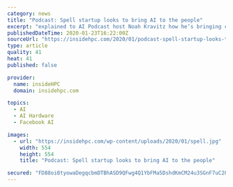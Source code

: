 ```yaml
---
category: news
title: "Podcast: Spell startup looks to bring AI to the people"
excerpt: "explained to AI Podcast host Noah Kravitz how he’s bringing compute power to those that don’t have easy access to GPU clusters. We want to empower and transform the global workforce by making deep learning and artificial intelligence accessible to everyone. We believe that as organizations and individuals can harness the power of machine ..."
publishedDateTime: 2020-01-23T16:22:00Z
sourceUrl: "https://insidehpc.com/2020/01/podcast-spell-startup-looks-to-bring-ai-to-the-people/"
type: article
quality: 41
heat: 41
published: false

provider:
  name: insideHPC
  domain: insidehpc.com

topics:
  - AI
  - AI Hardware
  - Facebook AI

images:
  - url: "https://insidehpc.com/wp-content/uploads/2020/01/spell.jpg"
    width: 554
    height: 554
    title: "Podcast: Spell startup looks to bring AI to the people"

secured: "FD88oi0tyowaDegqcbmDTBhASD9QFwg4Q1YbFMa5DshdKmCM24u3SGnF7uC2Q17Pyl4ShkkKfSHcdTquXOZQLAi56/rmVO7VWvC9q89Zg2LvPWVg6KjvDUoorraV85HpczY9JlrMkeT/x6YbLQ0W/4qnK1zda18cwW0rn1oYGushBGP0LWWdihFu3whq8NWl3oCw3iMiE8TpvNPn69+itbEk55FZ8zkuqiN1rGZq7En+Qff5IaACwI3K6isVFUKx406Eku5SHG20veO+xSPpg8S3dTMEOaIJVDNCoKBJ0MCTxqded1OEB/PIMNRZNjvfQw4svH3CkoLVzyiQpmR2wQ6ESrKHZFTr03ciuX+28veklZ2UUWJhOFJg5cW5TuftrReBtJ6S5iNOgOgmMSKLRuEtS+m0f4gC6rRWuRZ5k4e8xMskd6AcyKSntYG3g9WnHBfcVdDEbIeMKEMxcaPn7sB0przOt9j25yHgEqfthVU=;kxM7sUHaJvBlK92sdRZJnQ=="
---
```


